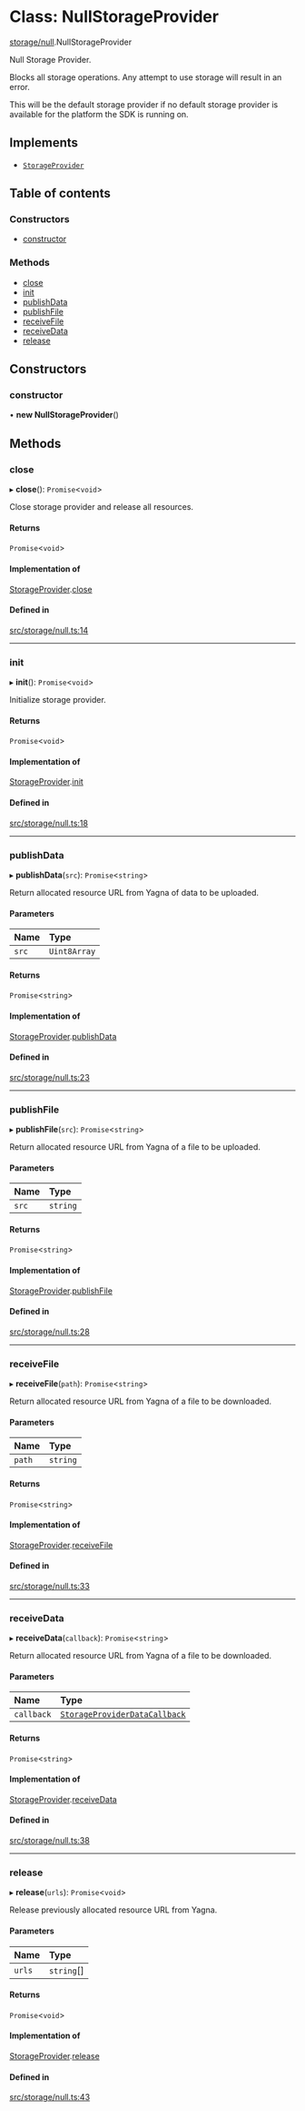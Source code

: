 # Class: NullStorageProvider

[storage/null](../modules/storage_null).NullStorageProvider

Null Storage Provider.

Blocks all storage operations. Any attempt to use storage will result in an error.

This will be the default storage provider if no default storage provider is available
for the platform the SDK is running on.

## Implements

- [`StorageProvider`](../interfaces/storage_provider.StorageProvider)

## Table of contents

### Constructors

- [constructor](storage_null.NullStorageProvider#constructor)

### Methods

- [close](storage_null.NullStorageProvider#close)
- [init](storage_null.NullStorageProvider#init)
- [publishData](storage_null.NullStorageProvider#publishdata)
- [publishFile](storage_null.NullStorageProvider#publishfile)
- [receiveFile](storage_null.NullStorageProvider#receivefile)
- [receiveData](storage_null.NullStorageProvider#receivedata)
- [release](storage_null.NullStorageProvider#release)

## Constructors

### constructor

• **new NullStorageProvider**()

## Methods

### close

▸ **close**(): `Promise`<`void`\>

Close storage provider and release all resources.

#### Returns

`Promise`<`void`\>

#### Implementation of

[StorageProvider](../interfaces/storage_provider.StorageProvider).[close](../interfaces/storage_provider.StorageProvider#close)

#### Defined in

[src/storage/null.ts:14](https://github.com/golemfactory/golem-js/blob/cbc3a8c/src/storage/null.ts#L14)

___

### init

▸ **init**(): `Promise`<`void`\>

Initialize storage provider.

#### Returns

`Promise`<`void`\>

#### Implementation of

[StorageProvider](../interfaces/storage_provider.StorageProvider).[init](../interfaces/storage_provider.StorageProvider#init)

#### Defined in

[src/storage/null.ts:18](https://github.com/golemfactory/golem-js/blob/cbc3a8c/src/storage/null.ts#L18)

___

### publishData

▸ **publishData**(`src`): `Promise`<`string`\>

Return allocated resource URL from Yagna of data to be uploaded.

#### Parameters

| Name | Type |
| :------ | :------ |
| `src` | `Uint8Array` |

#### Returns

`Promise`<`string`\>

#### Implementation of

[StorageProvider](../interfaces/storage_provider.StorageProvider).[publishData](../interfaces/storage_provider.StorageProvider#publishdata)

#### Defined in

[src/storage/null.ts:23](https://github.com/golemfactory/golem-js/blob/cbc3a8c/src/storage/null.ts#L23)

___

### publishFile

▸ **publishFile**(`src`): `Promise`<`string`\>

Return allocated resource URL from Yagna of a file to be uploaded.

#### Parameters

| Name | Type |
| :------ | :------ |
| `src` | `string` |

#### Returns

`Promise`<`string`\>

#### Implementation of

[StorageProvider](../interfaces/storage_provider.StorageProvider).[publishFile](../interfaces/storage_provider.StorageProvider#publishfile)

#### Defined in

[src/storage/null.ts:28](https://github.com/golemfactory/golem-js/blob/cbc3a8c/src/storage/null.ts#L28)

___

### receiveFile

▸ **receiveFile**(`path`): `Promise`<`string`\>

Return allocated resource URL from Yagna of a file to be downloaded.

#### Parameters

| Name | Type |
| :------ | :------ |
| `path` | `string` |

#### Returns

`Promise`<`string`\>

#### Implementation of

[StorageProvider](../interfaces/storage_provider.StorageProvider).[receiveFile](../interfaces/storage_provider.StorageProvider#receivefile)

#### Defined in

[src/storage/null.ts:33](https://github.com/golemfactory/golem-js/blob/cbc3a8c/src/storage/null.ts#L33)

___

### receiveData

▸ **receiveData**(`callback`): `Promise`<`string`\>

Return allocated resource URL from Yagna of a file to be downloaded.

#### Parameters

| Name | Type |
| :------ | :------ |
| `callback` | [`StorageProviderDataCallback`](../modules/storage_provider#storageproviderdatacallback) |

#### Returns

`Promise`<`string`\>

#### Implementation of

[StorageProvider](../interfaces/storage_provider.StorageProvider).[receiveData](../interfaces/storage_provider.StorageProvider#receivedata)

#### Defined in

[src/storage/null.ts:38](https://github.com/golemfactory/golem-js/blob/cbc3a8c/src/storage/null.ts#L38)

___

### release

▸ **release**(`urls`): `Promise`<`void`\>

Release previously allocated resource URL from Yagna.

#### Parameters

| Name | Type |
| :------ | :------ |
| `urls` | `string`[] |

#### Returns

`Promise`<`void`\>

#### Implementation of

[StorageProvider](../interfaces/storage_provider.StorageProvider).[release](../interfaces/storage_provider.StorageProvider#release)

#### Defined in

[src/storage/null.ts:43](https://github.com/golemfactory/golem-js/blob/cbc3a8c/src/storage/null.ts#L43)
